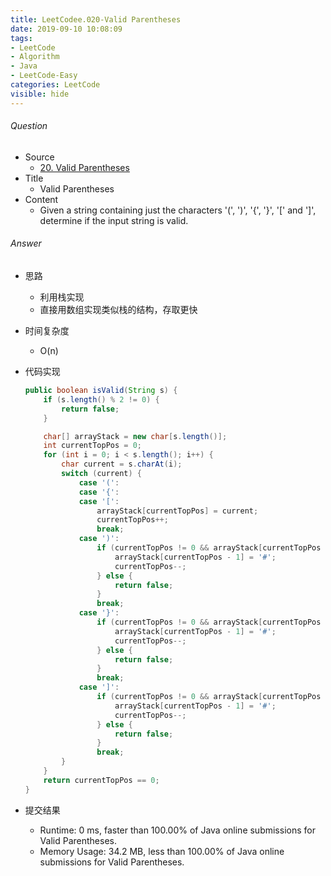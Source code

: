 ```yaml
---
title: LeetCodee.020-Valid Parentheses
date: 2019-09-10 10:08:09
tags:
- LeetCode
- Algorithm
- Java
- LeetCode-Easy
categories: LeetCode
visible: hide
---
```

###### Question
- Source
	- [20. Valid Parentheses](https://leetcode.com/problems/valid-parentheses/) 
- Title
	- Valid Parentheses 	
- Content 
	- Given a string containing just the characters '(', ')', '{', '}', '[' and ']', determine if the input string is valid. 
<!--more-->

###### Answer
- 思路
	- 利用栈实现
	- 直接用数组实现类似栈的结构，存取更快
- 时间复杂度
	- O(n) 
- 代码实现

	```Java
	public boolean isValid(String s) {
        if (s.length() % 2 != 0) {
            return false;
        }

        char[] arrayStack = new char[s.length()];
        int currentTopPos = 0;
        for (int i = 0; i < s.length(); i++) {
            char current = s.charAt(i);
            switch (current) {
                case '(':
                case '{':
                case '[':
                    arrayStack[currentTopPos] = current;
                    currentTopPos++;
                    break;
                case ')':
                    if (currentTopPos != 0 && arrayStack[currentTopPos - 1] == '(') {
                        arrayStack[currentTopPos - 1] = '#';
                        currentTopPos--;
                    } else {
                        return false;
                    }
                    break;
                case '}':
                    if (currentTopPos != 0 && arrayStack[currentTopPos - 1] == '{') {
                        arrayStack[currentTopPos - 1] = '#';
                        currentTopPos--;
                    } else {
                        return false;
                    }
                    break;
                case ']':
                    if (currentTopPos != 0 && arrayStack[currentTopPos - 1] == '[') {
                        arrayStack[currentTopPos - 1] = '#';
                        currentTopPos--;
                    } else {
                        return false;
                    }
                    break;
            }
        }
        return currentTopPos == 0;
    }
	```
- 提交结果
	- Runtime: 0 ms, faster than 100.00% of Java online submissions for Valid Parentheses.
	- Memory Usage: 34.2 MB, less than 100.00% of Java online submissions for Valid Parentheses. 

